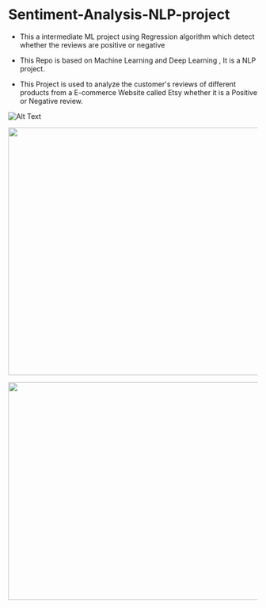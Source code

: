 # Sentiment-Analysis-NLP-project
- This a intermediate ML project using Regression algorithm which detect whether the reviews are positive or negative


- This Repo is based on Machine Learning and Deep Learning , It is a NLP project.


- This Project is used to analyze the customer's reviews of different products from a E-commerce Website called Etsy whether it is a Positive or Negative review.

![Alt Text](https://github.com/nithinkrish-25/Sentiment-Analysis-NLP-project/blob/main/New%20Project.gif?raw=true)


<p align="center">
  <img width="750" height="500" src="https://github.com/nithinkrish-25/Sentiment-Analysis-NLP-project/blob/main/project%20screenshots/wordCloud.png?raw=true">
</p>

<p align="center">
  <img width="650" height="440" src="https://github.com/nithinkrish-25/Sentiment-Analysis-NLP-project/blob/main/project%20screenshots/pie_chart.png?raw=true">
</p>

